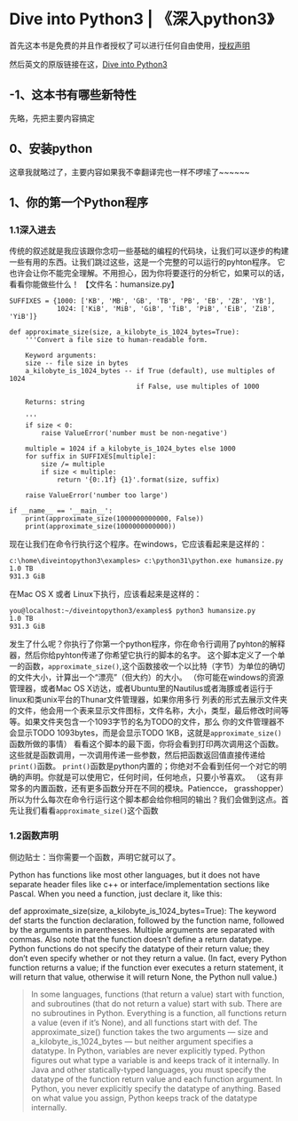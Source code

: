# Dive into Python3      |         《深入python3》

首先这本书是免费的并且作者授权了可以进行任何自由使用，[授权声明](https://creativecommons.org/licenses/by-sa/3.0/deed.zh)

然后英文的原版链接在这，[Dive into Python3](http://diveinto.org/python3/index.html)

## -1、这本书有哪些新特性
先略，先把主要内容搞定

## 0、安装python
这章我就略过了，主要内容如果我不幸翻译完也一样不啰嗦了~~~~~~

## 1、你的第一个Python程序
### 1.1深入进去
传统的叙述就是我应该跟你念叨一些基础的编程的代码块，让我们可以逐步的构建一些有用的东西。让我们跳过这些，这是一个完整的可以运行的pyhton程序。
它也许会让你不能完全理解。不用担心，因为你将要逐行的分析它，如果可以的话，看看你能做些什么！
【文件名：humansize.py】
```
SUFFIXES = {1000: ['KB', 'MB', 'GB', 'TB', 'PB', 'EB', 'ZB', 'YB'],
            1024: ['KiB', 'MiB', 'GiB', 'TiB', 'PiB', 'EiB', 'ZiB', 'YiB']}

def approximate_size(size, a_kilobyte_is_1024_bytes=True):
    '''Convert a file size to human-readable form.

    Keyword arguments:
    size -- file size in bytes
    a_kilobyte_is_1024_bytes -- if True (default), use multiples of 1024
                                if False, use multiples of 1000

    Returns: string

    '''
    if size < 0:
        raise ValueError('number must be non-negative')

    multiple = 1024 if a_kilobyte_is_1024_bytes else 1000
    for suffix in SUFFIXES[multiple]:
        size /= multiple
        if size < multiple:
            return '{0:.1f} {1}'.format(size, suffix)

    raise ValueError('number too large')

if __name__ == '__main__':
    print(approximate_size(1000000000000, False))
    print(approximate_size(1000000000000))
```

现在让我们在命令行执行这个程序。在windows，它应该看起来是这样的：
```
c:\home\diveintopython3\examples> c:\python31\python.exe humansize.py
1.0 TB
931.3 GiB
```
在Mac OS X 或者 Linux下执行，应该看起来是这样的：
```
you@localhost:~/diveintopython3/examples$ python3 humansize.py
1.0 TB
931.3 GiB
```

发生了什么呢？你执行了你第一个python程序，你在命令行调用了pyhton的解释器，然后你给pyhton传递了你希望它执行的脚本的名字。
这个脚本定义了一个单一的函数，`approximate_size()`,这个函数接收一个以比特（字节）为单位的确切的文件大小，计算出一个“漂亮”（但大约）的大小。
（你可能在windows的资源管理器，或者Mac OS X访达，或者Ubuntu里的Nautilus或者海豚或者运行于linux和类unix平台的Thunar文件管理器，如果你用多行
列表的形式去展示文件夹的文件，他会用一个表来显示文件图标，文件名称，大小，类型，最后修改时间等等。如果文件夹包含一个1093字节的名为TODO的文件，那么
你的文件管理器不会显示TODO 1093bytes，而是会显示TODO 1KB，这就是`approximate_size()`函数所做的事情）
看看这个脚本的最下面，你将会看到打印两次调用这个函数。这些就是函数调用，一次调用传递一些参数，然后把函数返回值直接传递给`print()`函数。
`print()`函数是python内置的；你绝对不会看到任何一个对它的明确的声明。你就是可以使用它，任何时间，任何地点，只要小爷喜欢。
（这有非常多的内置函数，还有更多函数分开在不同的模块。Patiencce， grasshopper）
所以为什么每次在命令行运行这个脚本都会给你相同的输出？我们会做到这点。首先让我们看看`approximate_size()`这个函数

### 1.2函数声明
侧边贴士：当你需要一个函数，声明它就可以了。


Python has functions like most other languages, but it does not have separate header files like c++ or interface/implementation sections like Pascal. When you need a function, just declare it, like this:

def approximate_size(size, a_kilobyte_is_1024_bytes=True):
The keyword def starts the function declaration, followed by the function name, followed by the arguments in parentheses. Multiple arguments are separated with commas.
Also note that the function doesn’t define a return datatype. Python functions do not specify the datatype of their return value; they don’t even specify whether or not they return a value. (In fact, every Python function returns a value; if the function ever executes a return statement, it will return that value, otherwise it will return None, the Python null value.)
> In some languages, functions (that return a value) start with function, and subroutines (that do not return a value) start with sub. There are no subroutines in Python. Everything is a function, all functions return a value (even if it’s None), and all functions start with def.
The approximate_size() function takes the two arguments — size and a_kilobyte_is_1024_bytes — but neither argument specifies a datatype. In Python, variables are never explicitly typed. Python figures out what type a variable is and keeps track of it internally.
> In Java and other statically-typed languages, you must specify the datatype of the function return value and each function argument. In Python, you never explicitly specify the datatype of anything. Based on what value you assign, Python keeps track of the datatype internally.